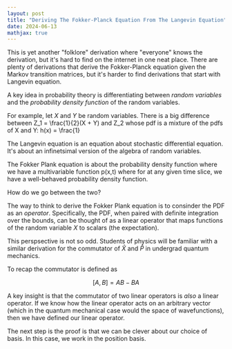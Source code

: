 ```yaml
---
layout: post
title: "Deriving The Fokker-Planck Equation From The Langevin Equation"
date: 2024-06-13
mathjax: true
---
```


This is yet another "folklore" derivation where "everyone" knows the derivation, but it's hard to find on the internet in one neat place. There are plenty of derivations that derive the Fokker-Planck equation given the Markov transition matrices, but it's harder to find derivations that start with Langevin equation.

A key idea in probability theory is differentiating between *random variables* and the *probability density function* of the random variables.

For example, let $X$ and $Y$ be random variables. There is a big difference between Z_1 = \frac{1}{2}(X + Y) and Z_2 whose pdf is a mixture of the pdfs of X and Y: h(x) = \frac{1}

The Langevin equation is an equation about stochastic differential equation. It's about an infinetsimal version of the algebra of random variables.

The Fokker Plank equation is about the probability density function where we have a multivariable function p(x,t) where for at any given time slice, we have a well-behaved probability density function.

How do we go between the two?

The way to think to derive the Fokker Plank equation is to consinder the PDF as an *operator*. Specifically, the PDF, when paired with definite integration over the bounds, can be thought of as a linear operator that maps functions of the random variable $X$ to scalars (the expectation).

This perspsective is not so odd. Students of physics will be familiar with a similar derivation for the commutator of $\hat{X}$ and $\hat{P}$ in undergrad quantum mechanics.

To recap the commutator is defined as 

$$[A,B] = AB - BA$$

A key insight is that the commutator of two linear operators is *also* a linear operator. If we know how the linear operator acts on an arbitrary vector (which in the quantum mechanical case would the space of wavefunctions), then we have defined our linear operator.

The next step is the proof is that we can be clever about our choice of basis. In this case, we work in the position basis.